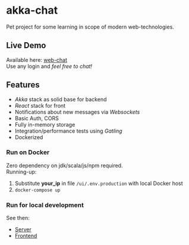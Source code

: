 # akka-chat

Pet project for some learning in scope of modern web-technologies.

## Live Demo
Available here: [web-chat](http://35.242.217.130)  
Use any login and *feel free to chat!*

## Features
* *Akka* stack as solid base for backend
* *React* stack for front
* Notifications about new messages via *Websockets*
* Basic Auth, CORS
* Fully in-memory storage
* Integration/performance tests using *Gatling*
* Dockerized

### Run on Docker
Zero dependency on jdk/scala/js/npm required.  
Running-up:  
1. Substitute **your_ip** in file `/ui/.env.production` with local Docker host
2. `docker-compose up`

### Run for local development
See then:  
* [Server](/core/README.md)  
* [Frontend](/ui/README.md)  
